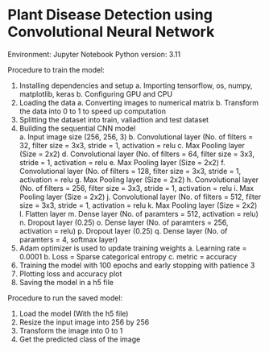 # Plant Disease Detection using Convolutional Neural Network

Environment: Jupyter Notebook
Python version: 3.11

Procedure to train the model:
1. Installing dependencies and setup
	a. Importing tensorflow, os, numpy, matplotlib, keras
	b. Configuring GPU and CPU
2. Loading the data
	a. Converting images to numerical matrix
	b. Transform the data into 0 to 1 to speed up computation
3. Splitting the dataset into train, valiadtion and test dataset
4. Building the sequential CNN model	
	a. Input image size (256, 256, 3)
	b. Convolutional layer (No. of filters = 32, filter size = 3x3, stride = 1, activation = relu
	c. Max Pooling layer (Size = 2x2)
	d. Convolutional layer (No. of filters = 64, filter size = 3x3, stride = 1, activation = relu
	e. Max Pooling layer (Size = 2x2)
	f. Convolutional layer (No. of filters = 128, filter size = 3x3, stride = 1, activation = relu
	g. Max Pooling layer (Size = 2x2)
	h. Convolutional layer (No. of filters = 256, filter size = 3x3, stride = 1, activation = relu
	i. Max Pooling layer (Size = 2x2)
	j. Convolutional layer (No. of filters = 512, filter size = 3x3, stride = 1, activation = relu
	k. Max Pooling layer (Size = 2x2)
	l. Flatten layer
	m. Dense layer (No. of paramters = 512, activation = relu)
	n. Dropout layer (0.25)
	o. Dense layer (No. of paramters = 256, activation = relu)
	p. Dropout layer (0.25)
	q. Dense layer (No. of paramters = 4, softmax layer)
5. Adam optimizer is used to update training weights
	a. Learning rate = 0.0001
	b. Loss = Sparse categorical entropy
	c. metric = accuracy
6. Training the model with 100 epochs and early stopping with patience 3
7. Plotting loss and accuracy plot
8. Saving the model in a h5 file

Procedure to run the saved model:
1. Load the model (With the h5 file)
2. Resize the input image into 256 by 256
3. Transform the image into 0 to 1
4. Get the predicted class of the image
 
